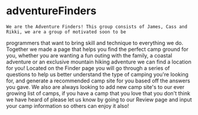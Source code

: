 # adventureFinders






    We are the Adventure Finders! This group consists of James, Cass and Rikki, we are a group of motivated soon to be
 programmers that want to bring skill and technique to everything we do.  
     Together we made a page that helps you find the perfect camp ground for you, whether you are wanting a fun outing with
 the family, a coastal adventure or an exclusive mountain hiking adventure we can find a location for you!
    Located on the Finder page you will go through a series of questions to help us better understand the type of camping
 you're looking for, and generate a recommended camp site for you based off the answers you gave.
    We also are always looking to add new camp site's to our ever growing list of camps, if you have a camp that you love
 that you don't think we have heard of please let us know by going to our Review page and input your camp information so others
 can enjoy it also!
